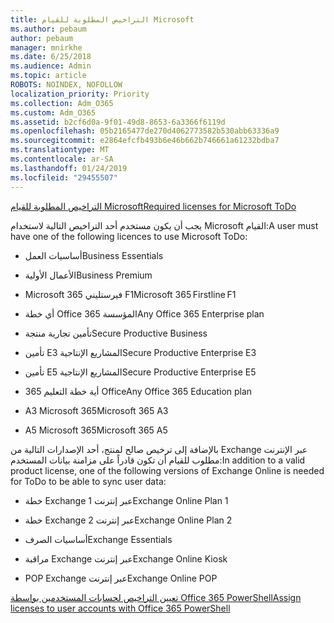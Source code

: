 ```yaml
---
title: التراخيص المطلوبة للقيام Microsoft
ms.author: pebaum
author: pebaum
manager: mnirkhe
ms.date: 6/25/2018
ms.audience: Admin
ms.topic: article
ROBOTS: NOINDEX, NOFOLLOW
localization_priority: Priority
ms.collection: Adm_O365
ms.custom: Adm_O365
ms.assetid: b2cf6d0a-9f01-49d8-8653-6a3366f6119d
ms.openlocfilehash: 05b2165477de270d4062773582b530abb63336a9
ms.sourcegitcommit: e2864efcfb493b6e46b662b746661a61232bdba7
ms.translationtype: MT
ms.contentlocale: ar-SA
ms.lasthandoff: 01/24/2019
ms.locfileid: "29455507"
---
```

[<span data-ttu-id="c5e1e-102">التراخيص المطلوبة للقيام Microsoft</span><span class="sxs-lookup"><span data-stu-id="c5e1e-102">Required licenses for Microsoft ToDo</span></span>](https://support.office.com/article/381e9d1b-c500-49b5-973e-890fd86528d7.aspx)
  
<span data-ttu-id="c5e1e-103">يجب أن يكون مستخدم أحد التراخيص التالية لاستخدام Microsoft القيام:</span><span class="sxs-lookup"><span data-stu-id="c5e1e-103">A user must have one of the following licences to use Microsoft ToDo:</span></span>
  
- <span data-ttu-id="c5e1e-104">أساسيات العمل</span><span class="sxs-lookup"><span data-stu-id="c5e1e-104">Business Essentials</span></span>
    
- <span data-ttu-id="c5e1e-105">الأعمال الأولية</span><span class="sxs-lookup"><span data-stu-id="c5e1e-105">Business Premium</span></span>
    
- <span data-ttu-id="c5e1e-106">Microsoft 365 فيرستليني F1</span><span class="sxs-lookup"><span data-stu-id="c5e1e-106">Microsoft 365 Firstline F1</span></span>
    
- <span data-ttu-id="c5e1e-107">أي خطة Office 365 المؤسسة</span><span class="sxs-lookup"><span data-stu-id="c5e1e-107">Any Office 365 Enterprise plan</span></span>
    
- <span data-ttu-id="c5e1e-108">تأمين تجارية منتجة</span><span class="sxs-lookup"><span data-stu-id="c5e1e-108">Secure Productive Business</span></span>
    
- <span data-ttu-id="c5e1e-109">تأمين E3 المشاريع الإنتاجية</span><span class="sxs-lookup"><span data-stu-id="c5e1e-109">Secure Productive Enterprise E3</span></span>
    
- <span data-ttu-id="c5e1e-110">تأمين E5 المشاريع الإنتاجية</span><span class="sxs-lookup"><span data-stu-id="c5e1e-110">Secure Productive Enterprise E5</span></span>
    
- <span data-ttu-id="c5e1e-111">أية خطة التعليم 365 Office</span><span class="sxs-lookup"><span data-stu-id="c5e1e-111">Any Office 365 Education plan</span></span>
    
- <span data-ttu-id="c5e1e-112">A3 Microsoft 365</span><span class="sxs-lookup"><span data-stu-id="c5e1e-112">Microsoft 365 A3</span></span>
    
- <span data-ttu-id="c5e1e-113">A5 Microsoft 365</span><span class="sxs-lookup"><span data-stu-id="c5e1e-113">Microsoft 365 A5</span></span>
    
<span data-ttu-id="c5e1e-114">بالإضافة إلى ترخيص صالح لمنتج، أحد الإصدارات التالية من Exchange عبر الإنترنت مطلوب للقيام أن تكون قادراً على مزامنة بيانات المستخدم:</span><span class="sxs-lookup"><span data-stu-id="c5e1e-114">In addition to a valid product license, one of the following versions of Exchange Online is needed for ToDo to be able to sync user data:</span></span> 
  
- <span data-ttu-id="c5e1e-115">خطة Exchange عبر إنترنت 1</span><span class="sxs-lookup"><span data-stu-id="c5e1e-115">Exchange Online Plan 1</span></span>
    
- <span data-ttu-id="c5e1e-116">خطة Exchange عبر إنترنت 2</span><span class="sxs-lookup"><span data-stu-id="c5e1e-116">Exchange Online Plan 2</span></span>
    
- <span data-ttu-id="c5e1e-117">أساسيات الصرف</span><span class="sxs-lookup"><span data-stu-id="c5e1e-117">Exchange Essentials</span></span>
    
- <span data-ttu-id="c5e1e-118">مراقبة Exchange عبر إنترنت</span><span class="sxs-lookup"><span data-stu-id="c5e1e-118">Exchange Online Kiosk</span></span>
    
- <span data-ttu-id="c5e1e-119">POP Exchange عبر إنترنت</span><span class="sxs-lookup"><span data-stu-id="c5e1e-119">Exchange Online POP</span></span>
    
[<span data-ttu-id="c5e1e-120">تعيين التراخيص لحسابات المستخدمين بواسطة Office 365 PowerShell</span><span class="sxs-lookup"><span data-stu-id="c5e1e-120">Assign licenses to user accounts with Office 365 PowerShell</span></span>](https://docs.microsoft.com/en-us/office365/enterprise/powershell/assign-licenses-to-user-accounts-with-office-365-powershell )
  

